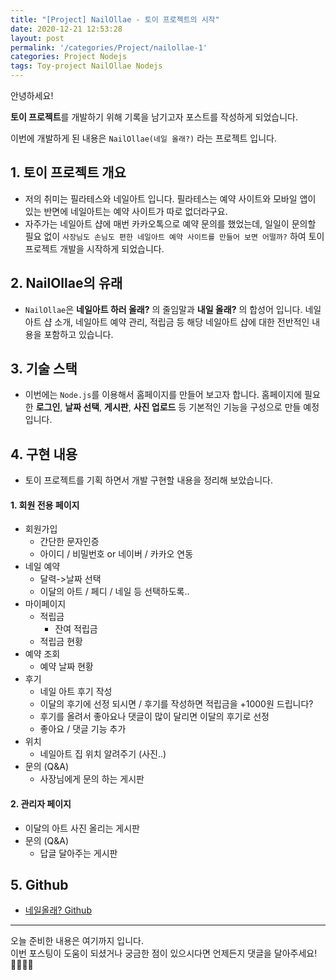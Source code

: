 ```yaml
---
title: "[Project] NailOllae - 토이 프로젝트의 시작"
date: 2020-12-21 12:53:28
layout: post
permalink: '/categories/Project/nailollae-1'
categories: Project Nodejs
tags: Toy-project NailOllae Nodejs
---
```


안녕하세요!

**토이 프로젝트**를 개발하기 위해 기록을 남기고자 포스트를 작성하게 되었습니다.

이번에 개발하게 된 내용은 `NailOllae(네일 올래?)` 라는 프로젝트 입니다.  


## 1. 토이 프로젝트 개요
- 저의 취미는 필라테스와 네일아트 입니다. 필라테스는 예약 사이트와 모바일 앱이 있는 반면에 네일아트는 예약 사이트가 따로 없더라구요.
- 자주가는 네일아트 샵에 매번 카카오톡으로 예약 문의를 했었는데, 일일이 문의할 필요 없이 `사장님도 손님도 편한 네일아트 예약 사이트를 만들어 보면 어떨까?` 하여 토이 프로젝트 개발을 시작하게 되었습니다.   



## 2. NailOllae의 유래
- `NailOllae`은 **네일아트 하러 올래?** 의 줄임말과 **내일 올래?** 의 합성어 입니다. 네일아트 샵 소개, 네일아트 예약 관리, 적립금 등 해당 네일아트 샵에 대한 전반적인 내용을 포함하고 있습니다.


## 3. 기술 스택
- 이번에는 `Node.js`를 이용해서 홈페이지를 만들어 보고자 합니다. 홈페이지에 필요한 **로그인**, **날짜 선택**, **게시판**, **사진 업로드** 등 기본적인 기능을 구성으로 만들 예정 입니다.


## 4. 구현 내용
- 토이 프로젝트를 기획 하면서 개발 구현할 내용을 정리해 보았습니다.

#### 1. 회원 전용 페이지
- 회원가입
  - 간단한 문자인증
  - 아이디 / 비밀번호 or 네이버 / 카카오 연동
- 네일 예약
  - 달력->날짜 선택
  - 이달의 아트 / 페디 / 네일 등 선택하도록..
- 마이페이지
  - 적립금
    - 잔여 적립금
  - 적립금 현황
- 예약 조회
  - 예약 날짜 현황
- 후기
  - 네일 아트 후기 작성
  - 이달의 후기에 선정 되시면 / 후기를 작성하면 적립금을 +1000원 드립니다?
  - 후기를 올려서 좋아요나 댓글이 많이 달리면 이달의 후기로 선정
  - 좋아요 / 댓글 기능 추가
- 위치
  - 네일아트 집 위치 알려주기 (사진..)
- 문의 (Q&A)
  - 사장님에게 문의 하는 게시판
  
#### 2. 관리자 페이지
- 이달의 아트 사진 올리는 게시판
- 문의 (Q&A)
   - 답글 달아주는 게시판
   

## 5. Github
- [네일올래? Github](https://github.com/shinsangeun/Nail-Ollae)

-----

오늘 준비한 내용은 여기까지 입니다.  
이번 포스팅이 도움이 되셨거나 궁금한 점이 있으시다면 언제든지 댓글을 달아주세요!🙋🏻‍♀️✨   

